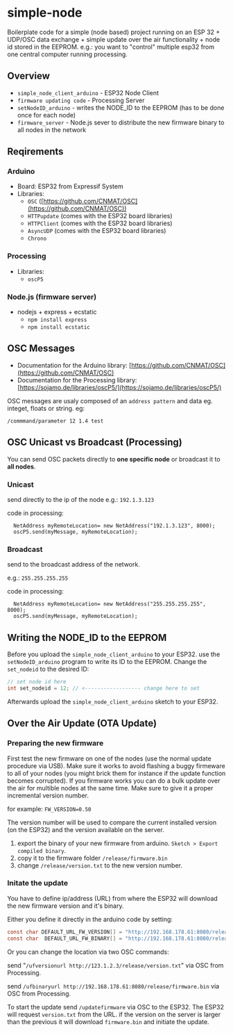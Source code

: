 # simple-node

Boilerplate code for a simple (node based) project running on an ESP 32 + UDP/OSC data exchange + simple update over the air functionality + node id stored in the EEPROM.
e.g.: you want to "control" multiple esp32 from one central computer running processing.

## Overview

- `simple_node_client_arduino` - ESP32 Node Client
- `firmware updating code` - Processing Server
- `setNodeID_arduino` - writes the NODE_ID to the EEPROM (has to be done once for each node)
- `firmware_server` - Node.js sever to distribute the new firmware binary to all nodes in the network

## Reqirements

### Arduino

- Board: ESP32 from Expressif System
- Libraries:
  - `OSC` ([https://github.com/CNMAT/OSC](https://github.com/CNMAT/OSC))
  - `HTTPupdate` (comes with the ESP32 board libraries)
  - `HTTPClient` (comes with the ESP32 board libraries)
  - `AsyncUDP` (comes with the ESP32 board libraries)
  - `Chrono`

### Processing

- Libraries:
  - `oscP5`

### Node.js (firmware server)

- nodejs + express + ecstatic
  - `npm install express`
  - `npm install ecstatic`

## OSC Messages

- Documentation for the Arduino library: [https://github.com/CNMAT/OSC](https://github.com/CNMAT/OSC)
- Documentation for the Processing library: [https://sojamo.de/libraries/oscP5/](https://sojamo.de/libraries/oscP5/)

OSC messages are usaly composed of an `address pattern` and data eg. integet, floats or string. eg:

`/commmand/parameter 12 1.4 test`

## OSC Unicast vs Broadcast (Processing)

You can send OSC packets directly to **one specific node** or broadcast it to **all nodes**.


### Unicast

send directly to the ip of the node
e.g.: `192.1.3.123`

code in processing:
```
  NetAddress myRemoteLocation= new NetAddress("192.1.3.123", 8000);
  oscP5.send(myMessage, myRemoteLocation);
```


### Broadcast
send to the broadcast address of the network.

e.g.: `255.255.255.255`

code in processing:
```
  NetAddress myRemoteLocation= new NetAddress("255.255.255.255", 8000);
  oscP5.send(myMessage, myRemoteLocation);
```

## Writing the NODE_ID to the EEPROM

Before you upload the `simple_node_client_arduino` to your ESP32. use the `setNodeID_arduino` program to write its ID to the EEPROM. Change the `set_nodeid` to the desired ID:
```java
// set node id here
int set_nodeid = 12; // <------------------ change here to set
```
Afterwards upload the `simple_node_client_arduino` sketch to your ESP32.


## Over the Air Update (OTA Update)

### Preparing the new firmware

First test the new firmware on one of the nodes (use the normal update procedure via USB). Make sure it works to avoid flashing a buggy firmeware to all of your nodes (you might brick them for instance if the update function becomes corrupted). If you firmware works you can do a bulk update over the air for multible nodes at the same time.
Make sure to give it a proper incremental version number.

for example: `FW_VERSION=0.50`

The version number will be used to compare the current installed version (on the ESP32) and the version available on the server.

1. export the binary of your new firmware from arduino. `Sketch > Export compiled binary`.
2. copy it to the firmware folder `/release/firmware.bin`
3. change `/release/version.txt` to the new version number.

### Initate the update

You have to define ip/address (URL) from where the ESP32 will download the new firmware version and it's binary.

Either you define it directly in the arduino code by setting:

```java
const char DEFAULT_URL_FW_VERSION[] = "http://192.168.178.61:8080/release/version.txt";
const char  DEFAULT_URL_FW_BINARY[] = "http://192.168.178.61:8080/release/firmware.bin";`
```

Or you can change the location via two OSC commands:

send "`/ufversionurl http://123.1.2.3/release/version.txt`" via OSC from Processing.

send `/ufbinaryurl http://192.168.178.61:8080/release/firmware.bin` via OSC from Processing.

To start the update send `/updatefirmware` via OSC to the ESP32. The ESP32 will request `version.txt` from the URL. if the version on the server is larger than the previous it will download `firmware.bin` and initiate the update.

